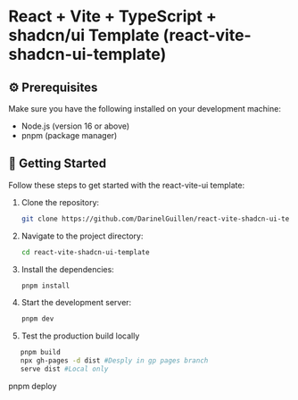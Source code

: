 # React + Vite + TypeScript + shadcn/ui Template (react-vite-shadcn-ui-template)

## ⚙️ Prerequisites

Make sure you have the following installed on your development machine:

- Node.js (version 16 or above)
- pnpm (package manager)

## 🚀 Getting Started

Follow these steps to get started with the react-vite-ui template:

1. Clone the repository:

   ```bash
   git clone https://github.com/DarinelGuillen/react-vite-shadcn-ui-template.git
   ```

2. Navigate to the project directory:

   ```bash
   cd react-vite-shadcn-ui-template
   ```

3. Install the dependencies:

   ```bash
   pnpm install
   ```

4. Start the development server:

   ```bash
   pnpm dev
   ```

5. Test the production build locally
```bash
   pnpm build
   npx gh-pages -d dist #Desply in gp pages branch
   serve dist #Local only
   ```

pnpm deploy

